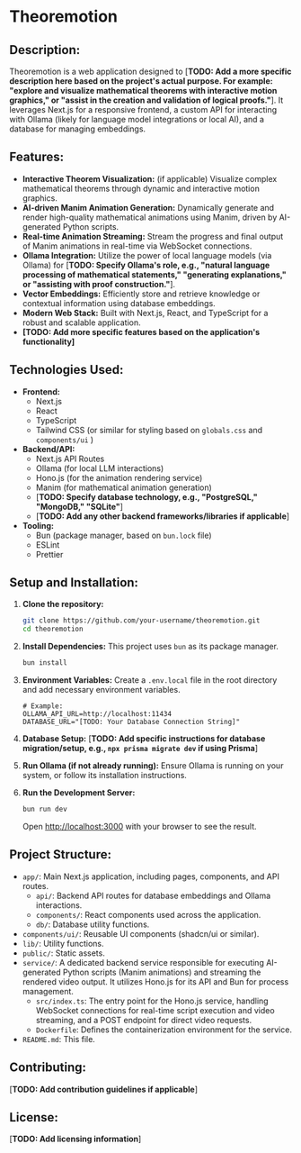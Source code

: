 # Theoremotion

## Description:
Theoremotion is a web application designed to [**TODO: Add a more specific description here based on the project's actual purpose. For example: "explore and visualize mathematical theorems with interactive motion graphics," or "assist in the creation and validation of logical proofs."**]. It leverages Next.js for a responsive frontend, a custom API for interacting with Ollama (likely for language model integrations or local AI), and a database for managing embeddings.

## Features:
*   **Interactive Theorem Visualization:** (if applicable) Visualize complex mathematical theorems through dynamic and interactive motion graphics.
*   **AI-driven Manim Animation Generation:** Dynamically generate and render high-quality mathematical animations using Manim, driven by AI-generated Python scripts.
*   **Real-time Animation Streaming:** Stream the progress and final output of Manim animations in real-time via WebSocket connections.
*   **Ollama Integration:** Utilize the power of local language models (via Ollama) for [**TODO: Specify Ollama's role, e.g., "natural language processing of mathematical statements," "generating explanations," or "assisting with proof construction."**].
*   **Vector Embeddings:** Efficiently store and retrieve knowledge or contextual information using database embeddings.
*   **Modern Web Stack:** Built with Next.js, React, and TypeScript for a robust and scalable application.
*   **[TODO: Add more specific features based on the application's functionality]**

## Technologies Used:
*   **Frontend:**
    *   Next.js
    *   React
    *   TypeScript
    *   Tailwind CSS (or similar for styling based on `globals.css` and `components/ui` )
*   **Backend/API:**
    *   Next.js API Routes
    *   Ollama (for local LLM interactions)
    *   Hono.js (for the animation rendering service)
    *   Manim (for mathematical animation generation)
    *   [**TODO: Specify database technology, e.g., "PostgreSQL," "MongoDB," "SQLite"**]
    *   [**TODO: Add any other backend frameworks/libraries if applicable**]
*   **Tooling:**
    *   Bun (package manager, based on `bun.lock` file)
    *   ESLint
    *   Prettier

## Setup and Installation:

1.  **Clone the repository:**
    ```bash
    git clone https://github.com/your-username/theoremotion.git
    cd theoremotion
    ```

2.  **Install Dependencies:**
    This project uses `bun` as its package manager.
    ```bash
    bun install
    ```

3.  **Environment Variables:**
    Create a `.env.local` file in the root directory and add necessary environment variables.
    ```
    # Example:
    OLLAMA_API_URL=http://localhost:11434
    DATABASE_URL="[TODO: Your Database Connection String]"
    ```

4.  **Database Setup:**
    [**TODO: Add specific instructions for database migration/setup, e.g., `npx prisma migrate dev` if using Prisma**]

5.  **Run Ollama (if not already running):**
    Ensure Ollama is running on your system, or follow its installation instructions.

6.  **Run the Development Server:**
    ```bash
    bun run dev
    ```
    Open [http://localhost:3000](http://localhost:3000) with your browser to see the result.

## Project Structure:

*   `app/`: Main Next.js application, including pages, components, and API routes.
    *   `api/`: Backend API routes for database embeddings and Ollama interactions.
    *   `components/`: React components used across the application.
    *   `db/`: Database utility functions.
*   `components/ui/`: Reusable UI components (shadcn/ui or similar).
*   `lib/`: Utility functions.
*   `public/`: Static assets.
*   `service/`: A dedicated backend service responsible for executing AI-generated Python scripts (Manim animations) and streaming the rendered video output. It utilizes Hono.js for its API and Bun for process management.
    *   `src/index.ts`: The entry point for the Hono.js service, handling WebSocket connections for real-time script execution and video streaming, and a POST endpoint for direct video requests.
    *   `Dockerfile`: Defines the containerization environment for the service.
*   `README.md`: This file.

## Contributing:
[**TODO: Add contribution guidelines if applicable**]

## License:
[**TODO: Add licensing information**]

